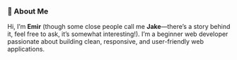 ### 👋 About Me  
Hi, I’m **Emir** (though some close people call me **Jake**—there’s a story behind it, feel free to ask, it’s somewhat interesting!). I’m a beginner web developer passionate about building clean, responsive, and user-friendly web applications.
